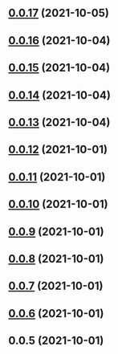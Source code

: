## [0.0.17](https://github.com/macramejs/macrame/compare/v0.0.16...v0.0.17) (2021-10-05)



## [0.0.16](https://github.com/macramejs/macrame/compare/v0.0.15...v0.0.16) (2021-10-04)



## [0.0.15](https://github.com/macramejs/macrame/compare/v0.0.14...v0.0.15) (2021-10-04)



## [0.0.14](https://github.com/macramejs/macrame/compare/v0.0.13...v0.0.14) (2021-10-04)



## [0.0.13](https://github.com/macramejs/macrame/compare/v0.0.12...v0.0.13) (2021-10-04)



## [0.0.12](https://github.com/macramejs/macrame/compare/v0.0.11...v0.0.12) (2021-10-01)



## [0.0.11](https://github.com/macramejs/macrame/compare/v0.0.10...v0.0.11) (2021-10-01)



## [0.0.10](https://github.com/macramejs/macrame/compare/v0.0.9...v0.0.10) (2021-10-01)



## [0.0.9](https://github.com/macramejs/macrame/compare/v0.0.8...v0.0.9) (2021-10-01)



## [0.0.8](https://github.com/macramejs/macrame/compare/v0.0.7...v0.0.8) (2021-10-01)



## [0.0.7](https://github.com/macramejs/macrame/compare/v0.0.6...v0.0.7) (2021-10-01)



## [0.0.6](https://github.com/macramejs/macrame/compare/v0.0.5...v0.0.6) (2021-10-01)



## 0.0.5 (2021-10-01)



